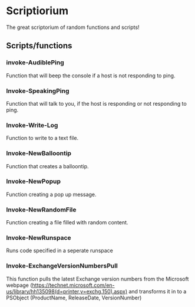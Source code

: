 # Scriptiorium
The great scriptorium of random functions and scripts!

## Scripts/functions
### invoke-AudiblePing
Function that will beep the console if a host is not responding to ping. 
### Invoke-SpeakingPing
Function that will talk to you, if the host is responding or not responding to ping.
### Invoke-Write-Log
Function to write to a text file.
### Invoke-NewBalloontip
Function that creates a balloontip.
### Invoke-NewPopup
Function creating a pop up message.
### Invoke-NewRandomFile
Function creating a file filled with random content.
### Invoke-NewRunspace
Runs code specified in a seperate runspace
### Invoke-ExchangeVersionNumbersPull
This function pulls the latest Exchange version numbers from the Microsoft webpage (https://technet.microsoft.com/en-us/library/hh135098(d=printer,v=exchg.150).aspx) and transforms it in to a PSObject (ProductName, ReleaseDate, VersionNumber)
